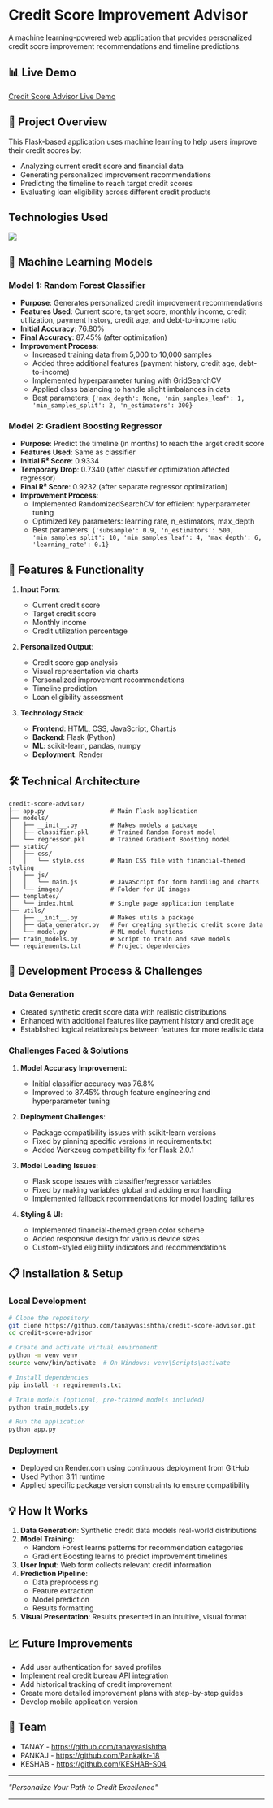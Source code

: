 # Credit Score Improvement Advisor

A machine learning-powered web application that provides personalized credit score improvement recommendations and timeline predictions.

## 📊 Live Demo
[Credit Score Advisor Live Demo](https://credit-score-advisor.onrender.com/)

## 📝 Project Overview

This Flask-based application uses machine learning to help users improve their credit scores by:
- Analyzing current credit score and financial data
- Generating personalized improvement recommendations
- Predicting the timeline to reach target credit scores
- Evaluating loan eligibility across different credit products

## Technologies Used

<p align="left">
  <a href="https://github.com/tandpfun/skill-icons">
    <img src="https://skillicons.dev/icons?i=python,flask,js,html,css,git" />
  </a>
</p>


## 🧠 Machine Learning Models

### Model 1: Random Forest Classifier
- **Purpose**: Generates personalized credit improvement recommendations
- **Features Used**: Current score, target score, monthly income, credit utilization, payment history, credit age, and debt-to-income ratio
- **Initial Accuracy**: 76.80%
- **Final Accuracy**: 87.45% (after optimization)
- **Improvement Process**:
  - Increased training data from 5,000 to 10,000 samples
  - Added three additional features (payment history, credit age, debt-to-income)
  - Implemented hyperparameter tuning with GridSearchCV
  - Applied class balancing to handle slight imbalances in data
  - Best parameters: `{'max_depth': None, 'min_samples_leaf': 1, 'min_samples_split': 2, 'n_estimators': 300}`

### Model 2: Gradient Boosting Regressor
- **Purpose**: Predict the timeline (in months) to reach tthe arget credit score
- **Features Used**: Same as classifier
- **Initial R² Score**: 0.9334
- **Temporary Drop**: 0.7340 (after classifier optimization affected regressor)
- **Final R² Score**: 0.9232 (after separate regressor optimization)
- **Improvement Process**:
  - Implemented RandomizedSearchCV for efficient hyperparameter tuning
  - Optimized key parameters: learning rate, n_estimators, max_depth
  - Best parameters: `{'subsample': 0.9, 'n_estimators': 500, 'min_samples_split': 10, 'min_samples_leaf': 4, 'max_depth': 6, 'learning_rate': 0.1}`

## 🚀 Features & Functionality

1. **Input Form**:
   - Current credit score
   - Target credit score
   - Monthly income
   - Credit utilization percentage

2. **Personalized Output**:
   - Credit score gap analysis
   - Visual representation via charts
   - Personalized improvement recommendations
   - Timeline prediction
   - Loan eligibility assessment

3. **Technology Stack**:
   - **Frontend**: HTML, CSS, JavaScript, Chart.js
   - **Backend**: Flask (Python)
   - **ML**: scikit-learn, pandas, numpy
   - **Deployment**: Render

## 🛠️ Technical Architecture

```
credit-score-advisor/
├── app.py                  # Main Flask application
├── models/
│   ├── __init__.py         # Makes models a package
│   ├── classifier.pkl      # Trained Random Forest model
│   └── regressor.pkl       # Trained Gradient Boosting model
├── static/
│   ├── css/
│   │   └── style.css       # Main CSS file with financial-themed styling
│   ├── js/
│   │   └── main.js         # JavaScript for form handling and charts
│   └── images/             # Folder for UI images
├── templates/
│   └── index.html          # Single page application template
├── utils/
│   ├── __init__.py         # Makes utils a package
│   ├── data_generator.py   # For creating synthetic credit score data
│   └── model.py            # ML model functions
├── train_models.py         # Script to train and save models
└── requirements.txt        # Project dependencies
```

## 🔄 Development Process & Challenges

### Data Generation
- Created synthetic credit score data with realistic distributions
- Enhanced with additional features like payment history and credit age
- Established logical relationships between features for more realistic data

### Challenges Faced & Solutions
1. **Model Accuracy Improvement**:
   - Initial classifier accuracy was 76.8% 
   - Improved to 87.45% through feature engineering and hyperparameter tuning

2. **Deployment Challenges**:
   - Package compatibility issues with scikit-learn versions
   - Fixed by pinning specific versions in requirements.txt
   - Added Werkzeug compatibility fix for Flask 2.0.1

3. **Model Loading Issues**:
   - Flask scope issues with classifier/regressor variables
   - Fixed by making variables global and adding error handling
   - Implemented fallback recommendations for model loading failures

4. **Styling & UI**:
   - Implemented financial-themed green color scheme
   - Added responsive design for various device sizes
   - Custom-styled eligibility indicators and recommendations

## 📋 Installation & Setup

### Local Development
```bash
# Clone the repository
git clone https://github.com/tanayvasishtha/credit-score-advisor.git
cd credit-score-advisor

# Create and activate virtual environment
python -m venv venv
source venv/bin/activate  # On Windows: venv\Scripts\activate

# Install dependencies
pip install -r requirements.txt

# Train models (optional, pre-trained models included)
python train_models.py

# Run the application
python app.py
```

### Deployment
- Deployed on Render.com using continuous deployment from GitHub
- Used Python 3.11 runtime
- Applied specific package version constraints to ensure compatibility

## 💡 How It Works

1. **Data Generation**: Synthetic credit data models real-world distributions
2. **Model Training**: 
   - Random Forest learns patterns for recommendation categories
   - Gradient Boosting learns to predict improvement timelines
3. **User Input**: Web form collects relevant credit information
4. **Prediction Pipeline**:
   - Data preprocessing
   - Feature extraction
   - Model prediction
   - Results formatting
5. **Visual Presentation**: Results presented in an intuitive, visual format

## 📈 Future Improvements

- Add user authentication for saved profiles
- Implement real credit bureau API integration
- Add historical tracking of credit improvement
- Create more detailed improvement plans with step-by-step guides
- Develop mobile application version

## 👥 Team 
- TANAY  - https://github.com/tanayvasishtha
- PANKAJ - https://github.com/Pankajkr-18
- KESHAB - https://github.com/KESHAB-S04

---

*"Personalize Your Path to Credit Excellence"*

---
